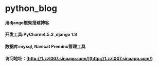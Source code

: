 # python_blog
#### 用django框架搭建博客
#### 开发工具:PyCharm4.5.3 ,django 1.8 
####  数据库:mysql, Navicat Preminu管理工具
#### 访问地址：[http://1.zzl007.sinaapp.com/](http://1.zzl007.sinaapp.com/)
